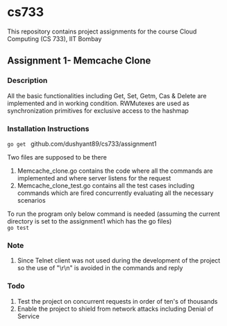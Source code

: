 # cs733
This repository contains project assignments for the course Cloud Computing (CS 733), IIT Bombay

## Assignment 1- Memcache Clone

### Description
All the basic functionalities including Get, Set, Getm, Cas & Delete are implemented and in working condition. RWMutexes are used as synchronization primitives for exclusive access to the hashmap

### Installation Instructions
<code>go get </code> github.com/dushyant89/cs733/assignment1

Two files are supposed to be there <br/>
1. Memcache_clone.go contains the code where all the commands are implemented and where server listens for the request <br/>
2. Memcache_clone_test.go contains all the test cases including commands which are fired concurrently evaluating all the necessary scenarios

To run the program only below command is needed (assuming the current directory is set to the assignment1 which has the go files)
<br/><code>go test</code>

### Note
1. Since Telnet client was not used during the development of the project so the use of "\r\n" is avoided in the commands and reply

### Todo
1. Test the project on concurrent requests in order of ten's of thousands
2. Enable the project to shield from network attacks including Denial of Service

